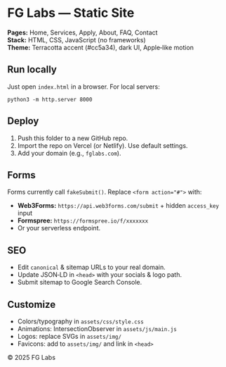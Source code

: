 
# FG Labs — Static Site

**Pages:** Home, Services, Apply, About, FAQ, Contact  
**Stack:** HTML, CSS, JavaScript (no frameworks)  
**Theme:** Terracotta accent (#cc5a34), dark UI, Apple‑like motion

## Run locally
Just open `index.html` in a browser. For local servers:
```
python3 -m http.server 8000
```

## Deploy
1. Push this folder to a new GitHub repo.
2. Import the repo on Vercel (or Netlify). Use default settings.
3. Add your domain (e.g., `fglabs.com`).

## Forms
Forms currently call `fakeSubmit()`. Replace `<form action="#">` with:
- **Web3Forms:** `https://api.web3forms.com/submit` + hidden `access_key` input
- **Formspree:** `https://formspree.io/f/xxxxxxx`
- Or your serverless endpoint.

## SEO
- Edit `canonical` & sitemap URLs to your real domain.
- Update JSON‑LD in `<head>` with your socials & logo path.
- Submit sitemap to Google Search Console.

## Customize
- Colors/typography in `assets/css/style.css`
- Animations: IntersectionObserver in `assets/js/main.js`
- Logos: replace SVGs in `assets/img/`
- Favicons: add to `assets/img/` and link in `<head>`

© 2025 FG Labs
